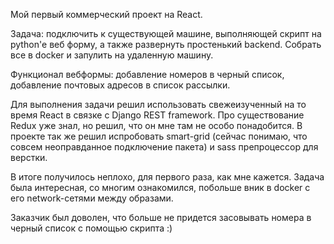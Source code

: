 Мой первый коммерческий проект на React.

Задача: подключить к существующей машине, выполняющей скрипт на python'е веб форму, а также развернуть простенький backend. Собрать все в docker и запулить на удаленную машину.

Функционал вебформы: добавление номеров в черный список, добавление почтовых адресов в список рассылки.

Для выполнения задачи решил использовать свежеизученный на то время React в связке с Django REST framework. Про существование Redux уже знал, но решил, что он мне там не особо понадобится. В проекте так же решил испробовать smart-grid (сейчас понимаю, что совсем неоправданное подключение пакета) и sass препроцессор для верстки.

В итоге получилось неплохо, для первого раза, как мне кажется. Задача была интересная, со многим ознакомился, побольше вник в docker с его network-сетями между образами.

Заказчик был доволен, что больше не придется засовывать номера в черный список с помощью скрипта :)